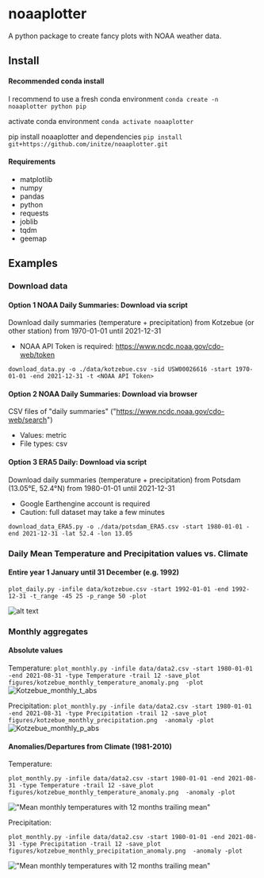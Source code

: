 # noaaplotter
A python package to create fancy plots with NOAA weather data.

## Install
#### Recommended conda install

I recommend to use a fresh conda environment
`conda create -n noaaplotter python pip`

activate conda environment
`conda activate noaaplotter`

pip install noaaplotter and dependencies
`pip install git+https://github.com/initze/noaaplotter.git`

#### Requirements
  - matplotlib
  - numpy
  - pandas
  - python
  - requests
  - joblib
  - tqdm
  - geemap


## Examples
### Download data
#### Option 1 NOAA Daily Summaries: Download via script
Download daily summaries (temperature + precipitation) from Kotzebue (or other station) from 1970-01-01 until 2021-12-31
* NOAA API Token is required: https://www.ncdc.noaa.gov/cdo-web/token

`download_data.py -o ./data/kotzebue.csv -sid USW00026616 -start 1970-01-01 -end 2021-12-31 -t <NOAA API Token>`
 
 #### Option 2 NOAA Daily Summaries: Download via browser
 CSV files of "daily summaries"
("https://www.ncdc.noaa.gov/cdo-web/search")
* Values: metric
* File types: csv

 #### Option 3 ERA5 Daily: Download via script
Download daily summaries (temperature + precipitation) from Potsdam (13.05°E, 52.4°N) from 1980-01-01 until 2021-12-31
* Google Earthengine account is required
* Caution: full dataset may take a few minutes

`download_data_ERA5.py -o ./data/potsdam_ERA5.csv -start 1980-01-01 -end 2021-12-31 -lat 52.4 -lon 13.05`
 
### Daily Mean Temperature and Precipitation values vs. Climate
#### Entire year 1 January until 31 December (e.g. 1992)

`plot_daily.py -infile data/kotzebue.csv -start 1992-01-01 -end 1992-12-31 -t_range -45 25 -p_range 50 -plot`

![alt text](https://user-images.githubusercontent.com/4864803/132648353-d1792234-dc68-4baf-a608-5aa5fe6899a8.png "Mean monthly temperatures with 12 months trailing mean")

### Monthly aggregates
#### Absolute values

Temperature:
`plot_monthly.py -infile data/data2.csv -start 1980-01-01 -end 2021-08-31 -type Temperature -trail 12 -save_plot figures/kotzebue_monthly_temperature_anomaly.png  -plot`
![Kotzebue_monthly_t_abs](https://user-images.githubusercontent.com/4864803/133925329-540933c1-b30a-4d31-a66f-0ba624223abf.png)


Precipitation:
`plot_monthly.py -infile data/data2.csv -start 1980-01-01 -end 2021-08-31 -type Precipitation -trail 12 -save_plot figures/kotzebue_monthly_precipitation.png  -anomaly -plot`
![Kotzebue_monthly_p_abs](https://user-images.githubusercontent.com/4864803/133925351-5d7513df-2794-472a-b00d-780538f68ce6.png)


#### Anomalies/Departures from Climate (1981-2010)

Temperature:

`plot_monthly.py -infile data/data2.csv -start 1980-01-01 -end 2021-08-31 -type Temperature -trail 12 -save_plot figures/kotzebue_monthly_temperature_anomaly.png  -anomaly -plot`

!["Mean monthly temperatures with 12 months trailing mean"](https://user-images.githubusercontent.com/4864803/133923928-9ca78105-3718-48d9-80c5-efaf0bfa3217.png)

Precipitation:

`plot_monthly.py -infile data/data2.csv -start 1980-01-01 -end 2021-08-31 -type Precipitation -trail 12 -save_plot figures/kotzebue_monthly_precipitation_anomaly.png  -anomaly -plot`

!["Mean monthly temperatures with 12 months trailing mean"](https://user-images.githubusercontent.com/4864803/133923987-faabba54-e2d7-4340-be05-078bce0648cf.png)


